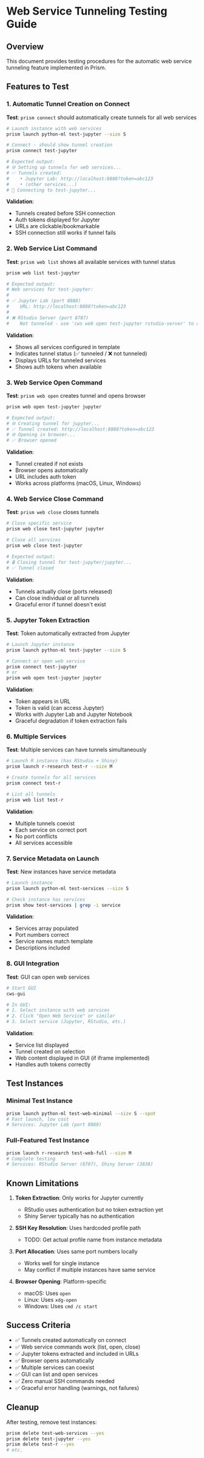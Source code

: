 # Web Service Tunneling Testing Guide

## Overview

This document provides testing procedures for the automatic web service tunneling feature implemented in Prism.

## Features to Test

### 1. Automatic Tunnel Creation on Connect

**Test**: `prism connect` should automatically create tunnels for all web services

```bash
# Launch instance with web services
prism launch python-ml test-jupyter --size S

# Connect - should show tunnel creation
prism connect test-jupyter

# Expected output:
# 🌐 Setting up tunnels for web services...
# ✅ Tunnels created:
#    • Jupyter Lab: http://localhost:8888?token=abc123
#    • (other services...)
# 🔗 Connecting to test-jupyter...
```

**Validation**:
- Tunnels created before SSH connection
- Auth tokens displayed for Jupyter
- URLs are clickable/bookmarkable
- SSH connection still works if tunnel fails

### 2. Web Service List Command

**Test**: `prism web list` shows all available services with tunnel status

```bash
prism web list test-jupyter

# Expected output:
# Web services for test-jupyter:
#
# ✅ Jupyter Lab (port 8888)
#    URL: http://localhost:8888?token=abc123
#
# ❌ RStudio Server (port 8787)
#    Not tunneled - use 'cws web open test-jupyter rstudio-server' to access
```

**Validation**:
- Shows all services configured in template
- Indicates tunnel status (✅ tunneled / ❌ not tunneled)
- Displays URLs for tunneled services
- Shows auth tokens when available

### 3. Web Service Open Command

**Test**: `prism web open` creates tunnel and opens browser

```bash
prism web open test-jupyter jupyter

# Expected output:
# 🌐 Creating tunnel for jupyter...
# ✅ Tunnel created: http://localhost:8888?token=abc123
# 🌐 Opening in browser...
# ✅ Browser opened
```

**Validation**:
- Tunnel created if not exists
- Browser opens automatically
- URL includes auth token
- Works across platforms (macOS, Linux, Windows)

### 4. Web Service Close Command

**Test**: `prism web close` closes tunnels

```bash
# Close specific service
prism web close test-jupyter jupyter

# Close all services
prism web close test-jupyter

# Expected output:
# 🔒 Closing tunnel for test-jupyter/jupyter...
# ✅ Tunnel closed
```

**Validation**:
- Tunnels actually close (ports released)
- Can close individual or all tunnels
- Graceful error if tunnel doesn't exist

### 5. Jupyter Token Extraction

**Test**: Token automatically extracted from Jupyter

```bash
# Launch Jupyter instance
prism launch python-ml test-jupyter --size S

# Connect or open web service
prism connect test-jupyter
# or
prism web open test-jupyter jupyter
```

**Validation**:
- Token appears in URL
- Token is valid (can access Jupyter)
- Works with Jupyter Lab and Jupyter Notebook
- Graceful degradation if token extraction fails

### 6. Multiple Services

**Test**: Multiple services can have tunnels simultaneously

```bash
# Launch R instance (has RStudio + Shiny)
prism launch r-research test-r --size M

# Create tunnels for all services
prism connect test-r

# List all tunnels
prism web list test-r
```

**Validation**:
- Multiple tunnels coexist
- Each service on correct port
- No port conflicts
- All services accessible

### 7. Service Metadata on Launch

**Test**: New instances have service metadata

```bash
# Launch instance
prism launch python-ml test-services --size S

# Check instance has services
prism show test-services | grep -i service
```

**Validation**:
- Services array populated
- Port numbers correct
- Service names match template
- Descriptions included

### 8. GUI Integration

**Test**: GUI can open web services

```bash
# Start GUI
cws-gui

# In GUI:
# 1. Select instance with web services
# 2. Click "Open Web Service" or similar
# 3. Select service (Jupyter, RStudio, etc.)
```

**Validation**:
- Service list displayed
- Tunnel created on selection
- Web content displayed in GUI (if iframe implemented)
- Handles auth tokens correctly

## Test Instances

### Minimal Test Instance
```bash
prism launch python-ml test-web-minimal --size S --spot
# Fast launch, low cost
# Services: Jupyter Lab (port 8888)
```

### Full-Featured Test Instance
```bash
prism launch r-research test-web-full --size M
# Complete testing
# Services: RStudio Server (8787), Shiny Server (3838)
```

## Known Limitations

1. **Token Extraction**: Only works for Jupyter currently
   - RStudio uses authentication but no token extraction yet
   - Shiny Server typically has no authentication

2. **SSH Key Resolution**: Uses hardcoded profile path
   - TODO: Get actual profile name from instance metadata

3. **Port Allocation**: Uses same port numbers locally
   - Works well for single instance
   - May conflict if multiple instances have same service

4. **Browser Opening**: Platform-specific
   - macOS: Uses `open`
   - Linux: Uses `xdg-open`
   - Windows: Uses `cmd /c start`

## Success Criteria

- ✅ Tunnels created automatically on connect
- ✅ Web service commands work (list, open, close)
- ✅ Jupyter tokens extracted and included in URLs
- ✅ Browser opens automatically
- ✅ Multiple services can coexist
- ✅ GUI can list and open services
- ✅ Zero manual SSH commands needed
- ✅ Graceful error handling (warnings, not failures)

## Cleanup

After testing, remove test instances:

```bash
prism delete test-web-services --yes
prism delete test-jupyter --yes
prism delete test-r --yes
# etc.
```
